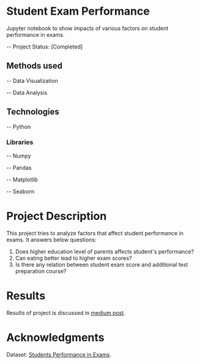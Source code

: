 
# Student Exam Performance
Jupyter notebook to show impacts of various factors on student performance in exams.

-- Project Status: [Completed]

## Methods used
-- Data Visualization 

-- Data Analysis 


## Technologies
-- Python

### Libraries
-- Numpy

-- Pandas

-- Matplotlib

-- Seaborn


# Project Description
This project tries to analyze factors that affect student performance in exams. It answers below questions:
1. Does higher education level of parents affects student's performance?
2. Can eating better lead  to higher exam scores?
3. Is there any relation between student exam score and additional test preparation course?

# Results
Results of project is discussed in [medium post](https://medium.com/@Lshahbandayeva/impacts-of-various-factors-on-student-performance-in-exams-2e806e6559b2 "medium post").


# Acknowledgments
Dataset: [Students Performance in Exams](https://www.kaggle.com/spscientist/students-performance-in-exams "Students Performance in Exams").

